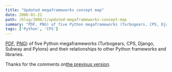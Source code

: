 ```yaml
---
title: "Updated megaframeworks concept map"
date: 2006-01-22
path: /blog/2006/1/updated-megaframeworks-concept-map
summary: "PDF, PNG) of five Python megaframeworks (Turbogears, CPS, Django, Subway and Pylons) and their relationships to other Python frameworks and libraries."
tags: ['Python', 'CPS']
---
```


<a href="/assets/pdf/megaframeworks-v2.pdf">PDF</a>, <a href="/images/megaframeworks-v2.png">PNG</a>) of five Python megaframeworks (Turbogears, CPS, Django, Subway and Pylons) and their relationships to other Python frameworks and libraries.

Thanks for the comments on<a href="/blog/2006-01-13-python-megaframeworks/">the previous version</a>. 

